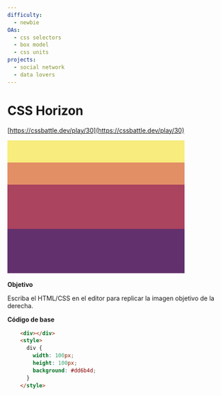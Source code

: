 ```yaml
---
difficulty:
  - newbie
OAs:
  - css selectors
  - box model
  - css units
projects:
  - social network
  - data lovers
---
```


# CSS Horizon

[https://cssbattle.dev/play/30](https://cssbattle.dev/play/30)

![](css_horizon.png)

__Objetivo__

Escriba el HTML/CSS en el editor para replicar la imagen objetivo de la derecha.

__Código de base__

```html
    <div></div>
    <style>
      div {
        width: 100px;
        height: 100px;
        background: #dd6b4d;
      }
    </style>
```
